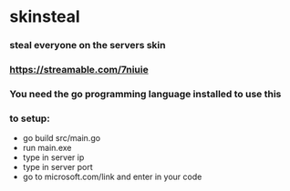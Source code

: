 # skinsteal

### steal everyone on the servers skin
### https://streamable.com/7niuie

### You need the go programming language installed to use this

### to setup: <br>
- go build src/main.go
- run main.exe
- type in server ip
- type in server port 
- go to microsoft.com/link and enter in your code
